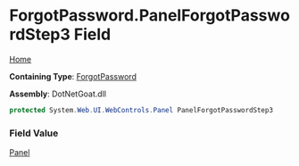 # ForgotPassword\.PanelForgotPasswordStep3 Field

[Home](../../../../../../README.md)

**Containing Type**: [ForgotPassword](../README.md)

**Assembly**: DotNetGoat\.dll

```csharp
protected System.Web.UI.WebControls.Panel PanelForgotPasswordStep3
```

### Field Value

[Panel](https://docs.microsoft.com/en-us/dotnet/api/system.web.ui.webcontrols.panel)

